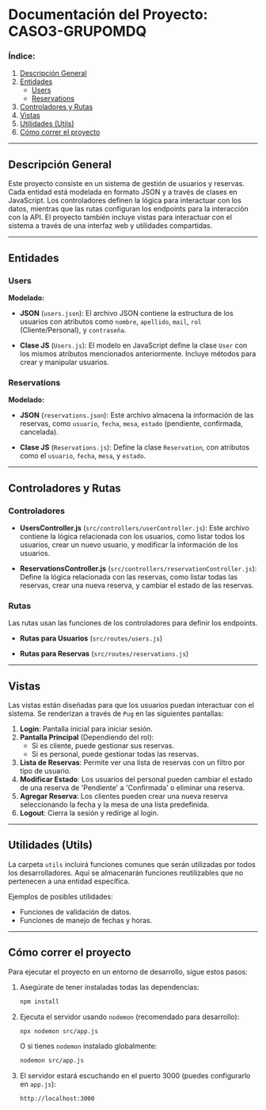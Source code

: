 
# Documentación del Proyecto: **CASO3-GRUPOMDQ**

### Índice:
1. [Descripción General](#descripcion-general)
2. [Entidades](#entidades)
   - [Users](#users)
   - [Reservations](#reservations)
3. [Controladores y Rutas](#controladores-y-rutas)
4. [Vistas](#vistas)
5. [Utilidades (Utils)](#utilidades-utils)
6. [Cómo correr el proyecto](#como-correr-el-proyecto)

---

## Descripción General
Este proyecto consiste en un sistema de gestión de usuarios y reservas. Cada entidad está modelada en formato JSON y a través de clases en JavaScript. Los controladores definen la lógica para interactuar con los datos, mientras que las rutas configuran los endpoints para la interacción con la API. El proyecto también incluye vistas para interactuar con el sistema a través de una interfaz web y utilidades compartidas.

---

## Entidades

### Users

**Modelado:**

- **JSON** (`users.json`): El archivo JSON contiene la estructura de los usuarios con atributos como `nombre`, `apellido`, `mail`, `rol` (Cliente/Personal), y `contraseña`.

- **Clase JS** (`Users.js`): El modelo en JavaScript define la clase `User` con los mismos atributos mencionados anteriormente. Incluye métodos para crear y manipular usuarios.

### Reservations

**Modelado:**

- **JSON** (`reservations.json`): Este archivo almacena la información de las reservas, como `usuario`, `fecha`, `mesa`, `estado` (pendiente, confirmada, cancelada).

- **Clase JS** (`Reservations.js`): Define la clase `Reservation`, con atributos como el `usuario`, `fecha`, `mesa`, y `estado`.

---

## Controladores y Rutas

### Controladores

- **UsersController.js** (`src/controllers/userController.js`): Este archivo contiene la lógica relacionada con los usuarios, como listar todos los usuarios, crear un nuevo usuario, y modificar la información de los usuarios.

- **ReservationsController.js** (`src/controllers/reservationController.js`): Define la lógica relacionada con las reservas, como listar todas las reservas, crear una nueva reserva, y cambiar el estado de las reservas.

### Rutas

Las rutas usan las funciones de los controladores para definir los endpoints.

- **Rutas para Usuarios** (`src/routes/users.js`)

- **Rutas para Reservas** (`src/routes/reservations.js`)

---

## Vistas

Las vistas están diseñadas para que los usuarios puedan interactuar con el sistema. Se renderizan a través de `Pug` en las siguientes pantallas:

1. **Login**: Pantalla inicial para iniciar sesión.
2. **Pantalla Principal** (Dependiendo del rol): 
   - Si es cliente, puede gestionar sus reservas.
   - Si es personal, puede gestionar todas las reservas.
3. **Lista de Reservas**: Permite ver una lista de reservas con un filtro por tipo de usuario.
4. **Modificar Estado**: Los usuarios del personal pueden cambiar el estado de una reserva de 'Pendiente' a 'Confirmada' o eliminar una reserva.
5. **Agregar Reserva**: Los clientes pueden crear una nueva reserva seleccionando la fecha y la mesa de una lista predefinida.
6. **Logout**: Cierra la sesión y redirige al login.


---

## Utilidades (Utils)

La carpeta `utils` incluirá funciones comunes que serán utilizadas por todos los desarrolladores. Aquí se almacenarán funciones reutilizables que no pertenecen a una entidad específica.

Ejemplos de posibles utilidades:
- Funciones de validación de datos.
- Funciones de manejo de fechas y horas.

---

## Cómo correr el proyecto

Para ejecutar el proyecto en un entorno de desarrollo, sigue estos pasos:

1. Asegúrate de tener instaladas todas las dependencias:
   ```bash
   npm install
   ```

2. Ejecuta el servidor usando `nodemon` (recomendado para desarrollo):
   ```bash
   npx nodemon src/app.js
   ```

   O si tienes `nodemon` instalado globalmente:
   ```bash
   nodemon src/app.js
   ```

3. El servidor estará escuchando en el puerto 3000 (puedes configurarlo en `app.js`):
   ```bash
   http://localhost:3000
   ```

